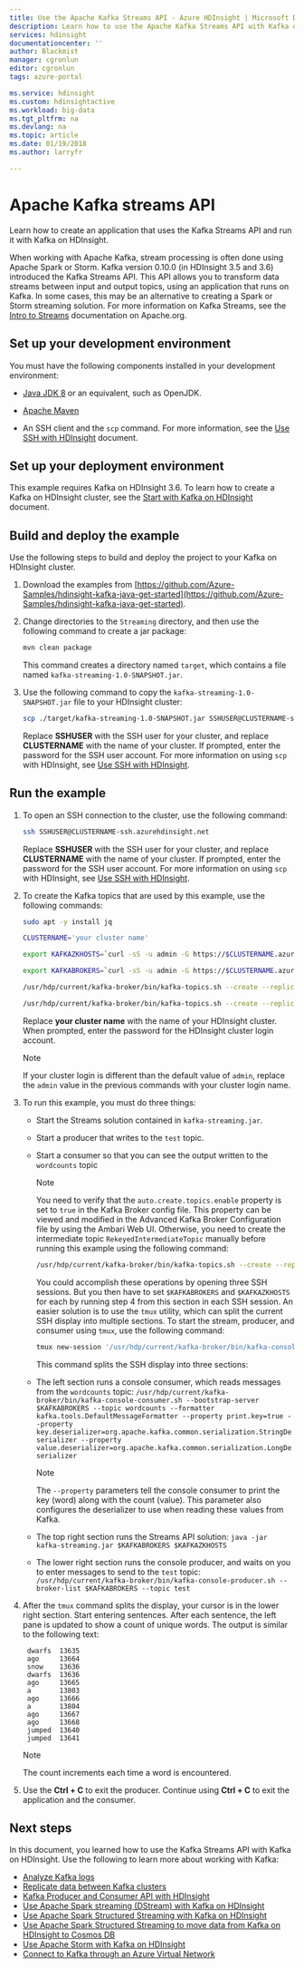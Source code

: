 ```yaml
---
title: Use the Apache Kafka Streams API - Azure HDInsight | Microsoft Docs
description: Learn how to use the Apache Kafka Streams API with Kafka on HDInsight. This API enables you to perform stream processing between topics in Kafka.
services: hdinsight
documentationcenter: ''
author: Blackmist
manager: cgronlun
editor: cgronlun
tags: azure-portal

ms.service: hdinsight
ms.custom: hdinsightactive
ms.workload: big-data
ms.tgt_pltfrm: na
ms.devlang: na
ms.topic: article
ms.date: 01/19/2018
ms.author: larryfr

---
```


# Apache Kafka streams API

Learn how to create an application that uses the Kafka Streams API and run it with Kafka on HDInsight.

When working with Apache Kafka, stream processing is often done using Apache Spark or Storm. Kafka version 0.10.0 (in HDInsight 3.5 and 3.6) introduced the Kafka Streams API. This API allows you to transform data streams between input and output topics, using an application that runs on Kafka. In some cases, this may be an alternative to creating a Spark or Storm streaming solution. For more information on Kafka Streams, see the [Intro to Streams](https://kafka.apache.org/10/documentation/streams/) documentation on Apache.org.

## Set up your development environment

You must have the following components installed in your development environment:

* [Java JDK 8](http://www.oracle.com/technetwork/java/javase/downloads/index.html) or an equivalent, such as OpenJDK.

* [Apache Maven](http://maven.apache.org/)

* An SSH client and the `scp` command. For more information, see the [Use SSH with HDInsight](../hdinsight-hadoop-linux-use-ssh-unix.md) document.

## Set up your deployment environment

This example requires Kafka on HDInsight 3.6. To learn how to create a Kafka on HDInsight cluster, see the [Start with Kafka on HDInsight](apache-kafka-get-started.md) document.

## Build and deploy the example

Use the following steps to build and deploy the project to your Kafka on HDInsight cluster.

1. Download the examples from [https://github.com/Azure-Samples/hdinsight-kafka-java-get-started](https://github.com/Azure-Samples/hdinsight-kafka-java-get-started).

2. Change directories to the `Streaming` directory, and then use the following command to create a jar package:

    ```bash
    mvn clean package
    ```

    This command creates a directory named `target`, which contains a file named `kafka-streaming-1.0-SNAPSHOT.jar`.

3. Use the following command to copy the `kafka-streaming-1.0-SNAPSHOT.jar` file to your HDInsight cluster:
   
    ```bash
    scp ./target/kafka-streaming-1.0-SNAPSHOT.jar SSHUSER@CLUSTERNAME-ssh.azurehdinsight.net:kafka-streaming.jar
    ```
   
    Replace **SSHUSER** with the SSH user for your cluster, and replace **CLUSTERNAME** with the name of your cluster. If prompted, enter the password for the SSH user account. For more information on using `scp` with HDInsight, see [Use SSH with HDInsight](../hdinsight-hadoop-linux-use-ssh-unix.md).

## Run the example

1. To open an SSH connection to the cluster, use the following command:

    ```bash
    ssh SSHUSER@CLUSTERNAME-ssh.azurehdinsight.net
    ```

    Replace **SSHUSER** with the SSH user for your cluster, and replace **CLUSTERNAME** with the name of your cluster. If prompted, enter the password for the SSH user account. For more information on using `scp` with HDInsight, see [Use SSH with HDInsight](../hdinsight-hadoop-linux-use-ssh-unix.md).

2. To create the Kafka topics that are used by this example, use the following commands:

    ```bash
    sudo apt -y install jq

    CLUSTERNAME='your cluster name'

    export KAFKAZKHOSTS=`curl -sS -u admin -G https://$CLUSTERNAME.azurehdinsight.net/api/v1/clusters/$CLUSTERNAME/services/ZOOKEEPER/components/ZOOKEEPER_SERVER | jq -r '["\(.host_components[].HostRoles.host_name):2181"] | join(",")' | cut -d',' -f1,2`

    export KAFKABROKERS=`curl -sS -u admin -G https://$CLUSTERNAME.azurehdinsight.net/api/v1/clusters/$CLUSTERNAME/services/KAFKA/components/KAFKA_BROKER | jq -r '["\(.host_components[].HostRoles.host_name):9092"] | join(",")' | cut -d',' -f1,2`

    /usr/hdp/current/kafka-broker/bin/kafka-topics.sh --create --replication-factor 3 --partitions 8 --topic test --zookeeper $KAFKAZKHOSTS

    /usr/hdp/current/kafka-broker/bin/kafka-topics.sh --create --replication-factor 3 --partitions 8 --topic wordcounts --zookeeper $KAFKAZKHOSTS
    ```

    Replace __your cluster name__ with the name of your HDInsight cluster. When prompted, enter the password for the HDInsight cluster login account.

    > [!NOTE]
    > If your cluster login is different than the default value of `admin`, replace the `admin` value in the previous commands with your cluster login name.

3. To run this example, you must do three things:

   * Start the Streams solution contained in `kafka-streaming.jar`.
   * Start a producer that writes to the `test` topic.
   * Start a consumer so that you can see the output written to the `wordcounts` topic

     > [!NOTE]
     > You need to verify that the `auto.create.topics.enable` property is set to `true` in the Kafka Broker config file. This property can be viewed and modified in the Advanced Kafka Broker Configuration file by using the Ambari Web UI. Otherwise, you need to create the intermediate topic `RekeyedIntermediateTopic` manually before running this example using the following command:
     > ```bash
     > /usr/hdp/current/kafka-broker/bin/kafka-topics.sh --create --replication-factor 3 --partitions 8 --topic RekeyedIntermediateTopic  --zookeeper $KAFKAZKHOSTS
     > ```
    
     You could accomplish these operations by opening three SSH sessions. But you then have to set `$KAFKABROKERS` and `$KAFKAZKHOSTS` for each by running step 4 from this section in each SSH session. An easier solution is to use the `tmux` utility, which can split the current SSH display into multiple sections. To start the stream, producer, and consumer using `tmux`, use the following command:

     ```bash
     tmux new-session '/usr/hdp/current/kafka-broker/bin/kafka-console-consumer.sh --bootstrap-server $KAFKABROKERS --topic wordcounts --formatter kafka.tools.DefaultMessageFormatter --property print.key=true --property key.deserializer=org.apache.kafka.common.serialization.StringDeserializer --property value.deserializer=org.apache.kafka.common.serialization.LongDeserializer' \; split-window -h 'java -jar kafka-streaming.jar $KAFKABROKERS $KAFKAZKHOSTS' \; split-window -v '/usr/hdp/current/kafka-broker/bin/kafka-console-producer.sh --broker-list $KAFKABROKERS --topic test' \; attach
     ```

     This command splits the SSH display into three sections:

   * The left section runs a console consumer, which reads messages from the `wordcounts` topic: `/usr/hdp/current/kafka-broker/bin/kafka-console-consumer.sh --bootstrap-server $KAFKABROKERS --topic wordcounts --formatter kafka.tools.DefaultMessageFormatter --property print.key=true --property key.deserializer=org.apache.kafka.common.serialization.StringDeserializer --property value.deserializer=org.apache.kafka.common.serialization.LongDeserializer`

       > [!NOTE]
       > The `--property` parameters tell the console consumer to print the key (word) along with the count (value). This parameter also configures the deserializer to use when reading these values from Kafka.

   * The top right section runs the Streams API solution: `java -jar kafka-streaming.jar $KAFKABROKERS $KAFKAZKHOSTS`

   * The lower right section runs the console producer, and waits on you to enter messages to send to the `test` topic: `/usr/hdp/current/kafka-broker/bin/kafka-console-producer.sh --broker-list $KAFKABROKERS --topic test`
 
4. After the `tmux` command splits the display, your cursor is in the lower right section. Start entering sentences. After each sentence, the left pane is updated to show a count of unique words. The output is similar to the following text:
   
        dwarfs  13635
        ago     13664
        snow    13636
        dwarfs  13636
        ago     13665
        a       13803
        ago     13666
        a       13804
        ago     13667
        ago     13668
        jumped  13640
        jumped  13641
   
    > [!NOTE]
    > The count increments each time a word is encountered.

5. Use the __Ctrl + C__ to exit the producer. Continue using __Ctrl + C__ to exit the application and the consumer.

## Next steps

In this document, you learned how to use the Kafka Streams API with Kafka on HDInsight. Use the following to learn more about working with Kafka:

* [Analyze Kafka logs](apache-kafka-log-analytics-operations-management.md)
* [Replicate data between Kafka clusters](apache-kafka-mirroring.md)
* [Kafka Producer and Consumer API with HDInsight](apache-kafka-producer-consumer-api.md)
* [Use Apache Spark streaming (DStream) with Kafka on HDInsight](../hdinsight-apache-spark-with-kafka.md)
* [Use Apache Spark Structured Streaming with Kafka on HDInsight](../hdinsight-apache-kafka-spark-structured-streaming.md)
* [Use Apache Spark Structured Streaming to move data from Kafka on HDInsight to Cosmos DB](../apache-kafka-spark-structured-streaming-cosmosdb.md)
* [Use Apache Storm with Kafka on HDInsight](../hdinsight-apache-storm-with-kafka.md)
* [Connect to Kafka through an Azure Virtual Network](apache-kafka-connect-vpn-gateway.md)
